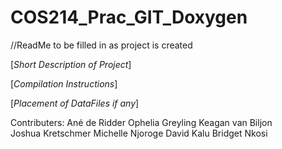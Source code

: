 # COS214_Prac_GIT_Doxygen

//ReadMe to be filled in as project is created


[*Short Description of Project*]

[*Compilation Instructions*]

[*Placement of DataFiles if any*]


Contributers:
    Ané de Ridder                Ophelia Greyling            Keagan van Biljon                 
    Joshua Kretschmer            Michelle Njoroge            David Kalu
    Bridget Nkosi



